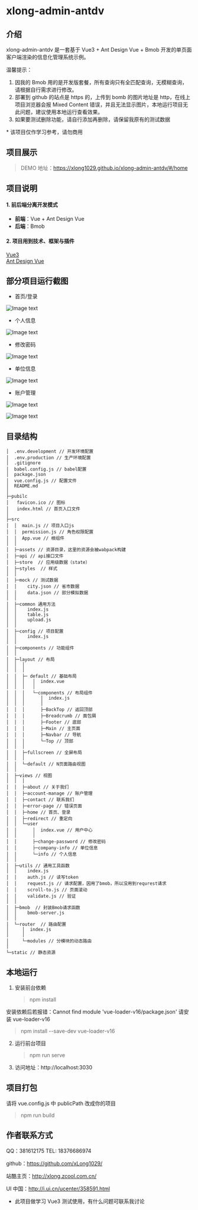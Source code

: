 # xlong-admin-antdv

## 介绍

xlong-admin-antdv 是一套基于 Vue3 + Ant Design Vue + Bmob 开发的单页面客户端渲染的信息化管理系统示例。

温馨提示：

1. 因我的 Bmob 用的是开发版套餐，所有查询只有全匹配查询，无模糊查询，请根据自行需求进行修改。
2. 部署到 github 的站点是 https 的，上传到 bomb 的图片地址是 http，在线上项目浏览器会报 Mixed Content 错误，并且无法显示图片，本地运行项目无此问题，建议使用本地运行查看效果。
3. 如果要测试删除功能，请自行添加再删除，请保留我原有的测试数据

\* 该项目仅作学习参考，请勿商用

## 项目展示

> DEMO 地址：https://xlong1029.github.io/xlong-admin-antdv/#/home

## 项目说明

#### 1. 前后端分离开发模式

- **前端**：Vue + Ant Design Vue
- **后端**：Bmob

#### 2. 项目用到技术、框架与插件

[Vue3](https://v3.vuejs.org/)<br/>
[Ant Design Vue](https://github.com/vueComponent/ant-design-vue)<br/>

## 部分项目运行截图

- 首页/登录

![Image text](static/images/screen-1.gif)

- 个人信息

![Image text](static/images/screen-2.gif)

- 修改密码

![Image text](static/images/screen-3.gif)

- 单位信息

![Image text](static/images/screen-4.gif)

- 账户管理

![Image text](static/images/screen-5.gif)

![Image text](static/images/screen-6.gif)

## 目录结构

```
│  .env.development // 开发环境配置
│  .env.production // 生产环境配置
│  .gitignore
│  babel.config.js // babel配置
│  package.json
│  vue.config.js // 配置文件
│  README.md
│
├─pubilc
│   favicon.ico // 图标
│   index.html // 首页入口文件
│
├─src
│  │  main.js // 项目入口js
│  │  permission.js // 角色权限配置
│  │  App.vue // 根组件
│  │
│  ├─assets // 资源目录，这里的资源会被wabpack构建
│  ├─api // api接口文件
│  ├─store  // 应用级数据（state）
│  ├─styles  // 样式
│  │
│  ├─mock // 测试数据
│  │    city.json // 省市数据
│  │    data.json // 部分模拟数据
│  │
│  ├─common 通用方法
│  │    index.js
│  │    table.js
│  │    upload.js
│  │
│  ├─config // 项目配置
│  │    index.js
│  │
│  ├─components // 功能组件
│  │
│  ├─layout // 布局
│  │  │
│  │  │
│  │  ├─ default // 基础布局
│  │  │   │  index.vue
│  │  │   │
│  │  │   └─components // 布局组件
│  │  │      │  index.js
│  │  │      │
│  │  │      ├─BackTop // 返回顶部
│  │  │      ├─Breadcrumb // 面包屑
│  │  │      ├─Footer // 底部
│  │  │      ├─Main // 主页面
│  │  │      ├─Navbar // 导航
│  │  │      └─Top // 顶部
│  │  │
│  │  ├─fullscreen // 全屏布局
│  │  │
│  │  └─default // N页面路由视图
│  │
│  ├─views // 视图
│  │  │
│  │  ├─about // 关于我们
│  │  ├─account-manage // 账户管理
│  │  ├─contact // 联系我们
│  │  ├─error-page // 错误页面
│  │  ├─home // 首页、登录
│  │  ├─redirect // 重定向
│  │  └─user
│  │      │  index.vue // 用户中心
│  │      │
│  │      ├─change-password // 修改密码
│  │      ├─company-info // 单位信息
│  │      └─info // 个人信息
│  │
│  ├─utils // 通用工具函数
│  │    index.js
│  │    auth.js // 读写token
│  │    request.js // 请求配置，因用了bmob，所以没用到requrest请求
│  │    scroll-to.js // 页面滚动
│  │    validate.js // 验证
│  │
│  ├─bmob  // 封装Bmob请求函数
│  │    bmob-server.js
│  │
│  └─router  // 路由配置
│     │  index.js
│     │
│     └─modules // 分模块的动态路由
│
└─static // 静态资源
```

## 本地运行

1. 安装前台依赖
   > npm install

安装依赖后若报错：Cannot find module 'vue-loader-v16/package.json'
请安装 vue-loader-v16

> npm install --save-dev vue-loader-v16

2. 运行前台项目
   > npm run serve
3. 访问地址：http://localhost:3030

## 项目打包

请将 vue.config.js 中 publicPath 改成你的项目

> npm run build

## 作者联系方式

QQ：381612175
TEL: 18376686974

github：https://github.com/xLong1029/

站酷主页：http://xlong.zcool.com.cn/

UI 中国：http://i.ui.cn/ucenter/358591.html

- 此项目做学习 Vue3 测试使用，有什么问题可联系我讨论
